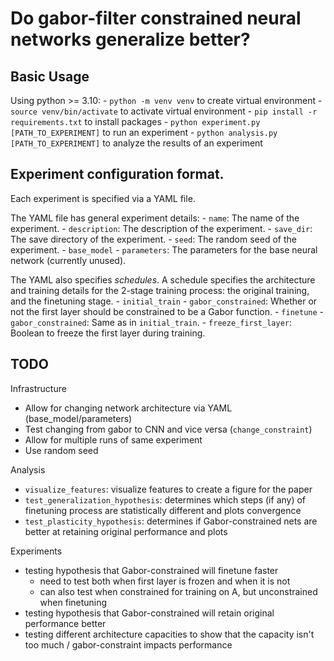 # Do gabor-filter constrained neural networks generalize better?

## Basic Usage

Using python >= 3.10:
    - `python -m venv venv` to create virtual environment
    - `source venv/bin/activate` to activate virtual environment
    - `pip install -r requirements.txt` to install packages
    - `python experiment.py [PATH_TO_EXPERIMENT]` to run an experiment
    - `python analysis.py [PATH_TO_EXPERIMENT]` to analyze the results of an experiment


## Experiment configuration format.

Each experiment is specified via a YAML file.

The YAML file has general experiment details:
    - `name`: The name of the experiment.
    - `description`: The description of the experiment.
    - `save_dir`: The save directory of the experiment.
    - `seed`: The random seed of the experiment.
    - `base_model`
        - `parameters`: The parameters for the base neural network (currently unused).

The YAML also specifies *schedules*. A schedule specifies the architecture and training details for the 2-stage training 
process: the original training, and the finetuning stage.
    - `initial_train`
        - `gabor_constrained`: Whether or not the first layer should be constrained to be a Gabor function.
    - `finetune`
        - `gabor_constrained`: Same as in `initial_train`.
        - `freeze_first_layer`: Boolean to freeze the first layer during training.

## TODO

Infrastructure
- Allow for changing network architecture via YAML (base_model/parameters)
- Test changing from gabor to CNN and vice versa (`change_constraint`)
- Allow for multiple runs of same experiment
- Use random seed

Analysis
- `visualize_features`: visualize features to create a figure for the paper
- `test_generalization_hypothesis`: determines which steps (if any) of finetuning process are statistically different and plots convergence
- `test_plasticity_hypothesis`: determines if Gabor-constrained nets are better at retaining original performance and plots

Experiments
- testing hypothesis that Gabor-constrained will finetune faster
    - need to test both when first layer is frozen and when it is not
    - can also test when constrained for training on A, but unconstrained when finetuning
- testing hypothesis that Gabor-constrained will retain original performance better
- testing different architecture capacities to show that the capacity isn't too much / gabor-constraint impacts performance
